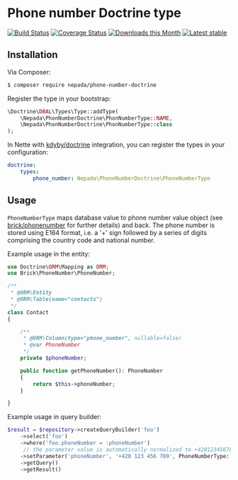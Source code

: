 Phone number Doctrine type
===========================

[![Build Status](https://travis-ci.org/nepada/phone-number-doctrine.svg?branch=master)](https://travis-ci.org/nepada/phone-number-doctrine)
[![Coverage Status](https://coveralls.io/repos/github/nepada/phone-number-doctrine/badge.svg?branch=master)](https://coveralls.io/github/nepada/phone-number-doctrine?branch=master)
[![Downloads this Month](https://img.shields.io/packagist/dm/nepada/phone-number-doctrine.svg)](https://packagist.org/packages/nepada/phone-number-doctrine)
[![Latest stable](https://img.shields.io/packagist/v/nepada/phone-number-doctrine.svg)](https://packagist.org/packages/nepada/phone-number-doctrine)


Installation
------------

Via Composer:

```sh
$ composer require nepada/phone-number-doctrine
```

Register the type in your bootstrap:
``` php
\Doctrine\DBAL\Types\Type::addType(
    \Nepada\PhonNumberDoctrine\PhonNumberType::NAME,
    \Nepada\PhonNumberDoctrine\PhonNumberType::class
);
```

In Nette with [kdyby/doctrine](https://github.com/Kdyby/Doctrine) integration, you can register the types in your configuration:
```yaml
doctrine:
    types:
        phone_number: Nepada\PhoneNumberDoctrine\PhoneNumberType

```  


Usage
-----

`PhoneNumberType` maps database value to phone number value object (see [brick/phonenumber](https://github.com/brick/phonenumber) for further details) and back. The phone number is stored using E164 format, i.e. a '+' sign followed by a series of digits comprising the country code and national number.

Example usage in the entity:
``` php
use Doctrine\ORM\Mapping as ORM;
use Brick\PhoneNumber\PhoneNumber;

/**
 * @ORM\Entity
 * @ORM\Table(name="contacts")
 */
class Contact
{

    /**
     * @ORM\Column(type="phone_number", nullable=false)
     * @var PhoneNumber
     */
    private $phoneNumber;

    public function getPhoneNumber(): PhoneNumber
    {
        return $this->phoneNumber;
    }

}
```

Example usage in query builder:
```php
$result = $repository->createQueryBuilder('foo')
    ->select('foo')
    ->where('foo.phoneNumber = :phoneNumber')
     // the parameter value is automatically normalized to +420123456789
    ->setParameter('phoneNumber', '+420 123 456 789', PhoneNumberType::NAME)
    ->getQuery()
    ->getResult()
```

